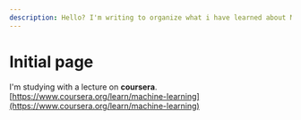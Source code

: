 ```yaml
---
description: Hello? I'm writing to organize what i have learned about ML.
---
```


# Initial page

I'm studying with a lecture on **coursera**. [https://www.coursera.org/learn/machine-learning](https://www.coursera.org/learn/machine-learning)

